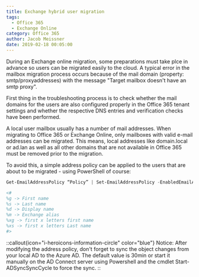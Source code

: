 ```yaml
---
title: Exchange hybrid user migration
tags:
  - Office 365
  - Exchange Online
category: Office 365
author: Jacob Meissner
date: 2019-02-18 00:05:00
---
```


During an Exchange online migration, some preparations must take plce in advance so users can be migrated easily to the cloud.
A typical error in the mailbox migration process occurs because of the mail domain (property: smtp/proxyaddresses) with the message "Target mailbox doesn't have an smtp proxy".

<!-- more -->

First thing in the troubleshooting process is to check whether the mail domains for the users are also configured properly in the Office 365 tenant settings and whether the respective DNS entries and verification checks have been performed.

A local user mailbox usually has a number of mail addresses. When migrating to Office 365 or Exchange Online, only mailboxes with valid e-mail addresses can be migrated. This means, local addresses like domain.local or ad.lan as well as all other domains that are not available in Office 365 must be removed prior to the migration.

To avoid this, a simple address policy can be applied to the users that are about to be migrated - using PowerShell of course:

```powershell
Get-EmailAddressPolicy “Policy” | Set-EmailAddressPolicy -EnabledEmailAddressTemplates @(‘smtp:%m@domain.de’, ‘ smtp:%m@domain2.de’, ‘ SMTP:%m@primarydomain.de’, ‘ smtp:%m@tenant0365.mail.onmicrosoft.com’)

<#
%g -> First name
%s -> Last name
%d -> Display name
%m -> Exchange alias
%xg -> first x letters first name
%xs -> first x letters Last name
#>
```

::callout{icon="i-heroicons-information-circle" color="blue"}
Notice:
After modifying the address policy, don't forget to sync the object changes from your local AD to the Azure AD.
The default value is 30min or start it manually on the AD Connect server using Powershell and the cmdlet Start-ADSyncSyncCycle to force the sync.
::
